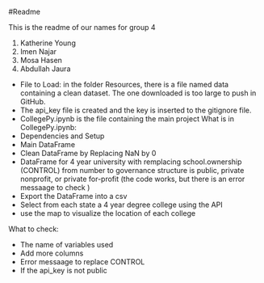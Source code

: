 #Readme

This is the readme of our names for group 4

1) Katherine Young  
2) Imen Najar
3) Mosa Hasen
4) Abdullah Jaura

-	File to Load: in the folder Resources, there is a file named data containing a clean dataset. The one downloaded is too large to push in GitHub.
-	The api_key file is created and the key is inserted to the gitignore file.
-	CollegePy.ipynb is the file containing the main project
What is  in  CollegePy.ipynb:
-	Dependencies and Setup
-	Main DataFrame 
-	Clean DataFrame by Replacing NaN by 0
-	DataFrame for 4 year university with remplacing  school.ownership (CONTROL) from number to governance structure is public, private nonprofit, or private for-profit (the code works, but there is an error messaage to check )
-	Export the DataFrame into a csv
-	Select from each state a 4 year degree college using the API
-	use the map to visualize the location of each college

What to check:
- The name of variables used
- Add more columns
- Error messaage to replace CONTROL
- If the api_key is not public